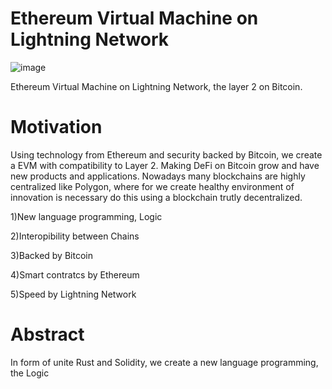 # Ethereum Virtual Machine on Lightning Network 
![image](https://user-images.githubusercontent.com/83122757/154472275-7ea9f0db-81f2-4b78-93ef-ab2a26fb0e02.png)

Ethereum Virtual Machine on Lightning Network, the layer 2 on Bitcoin.
# Motivation
Using technology from Ethereum and security backed by Bitcoin, we create a EVM with compatibility to Layer 2. Making DeFi on Bitcoin grow and have new products and applications. Nowadays many blockchains are highly centralized like Polygon, where for we create healthy environment of innovation is necessary do this using a blockchain trutly decentralized.

1)New language programming, Logic

2)Interopibility between Chains

3)Backed by Bitcoin

4)Smart contratcs by Ethereum

5)Speed by Lightning Network

# Abstract
In form of unite Rust and Solidity, we create a new language programming, the Logic
